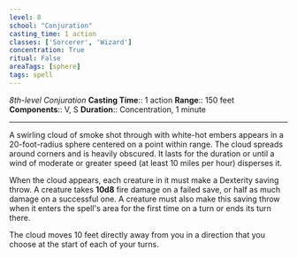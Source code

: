 ```yaml
---
level: 8
school: "Conjuration"
casting_time: 1 action
classes: ['Sorcerer', 'Wizard']
concentration: True
ritual: False
areaTags: [sphere]
tags: spell
---
```


_8th-level Conjuration_
**Casting Time**:: 1 action
**Range**:: 150 feet
**Components**:: V, S
**Duration**:: Concentration, 1 minute

---

A swirling cloud of smoke shot through with white-hot embers appears in a 20-foot-radius sphere centered on a point within range. The cloud spreads around corners and is heavily obscured. It lasts for the duration or until a wind of moderate or greater speed (at least 10 miles per hour) disperses it.

When the cloud appears, each creature in it must make a Dexterity saving throw. A creature takes **10d8** fire damage on a failed save, or half as much damage on a successful one. A creature must also make this saving throw when it enters the spell's area for the first time on a turn or ends its turn there.

The cloud moves 10 feet directly away from you in a direction that you choose at the start of each of your turns.



